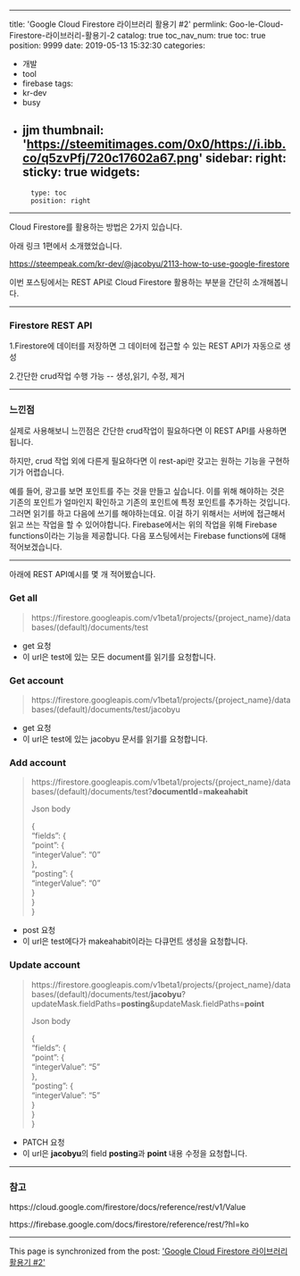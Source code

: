 
---
title: 'Google Cloud Firestore 라이브러리 활용기 #2'
permlink: Goo-le-Cloud-Firestore-라이브러리-활용기-2
catalog: true
toc_nav_num: true
toc: true
position: 9999
date: 2019-05-13 15:32:30
categories:
- 개발
- tool
- firebase
tags:
- kr-dev
- busy
- jjm
thumbnail: 'https://steemitimages.com/0x0/https://i.ibb.co/q5zvPfj/720c17602a67.png'
sidebar:
    right:
        sticky: true
widgets:
    -
        type: toc
        position: right
---


<p>Cloud Firestore를 활용하는 방법은 2가지 있습니다.</p>

아래 링크 1편에서 소개했었습니다.

<p><a href="https://steempeak.com/kr-dev/@jacobyu/2113-how-to-use-google-firestore">https://steempeak.com/kr-dev/@jacobyu/2113-how-to-use-google-firestore</a></p>


<p>이번 포스팅에서는 REST API로 Cloud Firestore 활용하는 부분을 간단히 소개해봅니다.</p>

---

### Firestore REST API

1.Firestore에 데이터를 저장하면 그 데이터에 접근할 수 있는 REST API가 자동으로 생성

2.간단한 crud작업 수행 가능
-- 생성,읽기, 수정, 제거

---

### 느낀점

실제로 사용해보니 느낀점은 간단한 crud작업이 필요하다면 이 REST API를 사용하면 됩니다.

하지만, crud 작업 외에 다른게 필요하다면 이 rest-api만 갖고는 원하는 기능을 구현하기가 어렵습니다.

예를 들어, 광고를 보면 포인트를 주는 것을 만들고 싶습니다.
이를 위해 해야하는 것은 기존의 포인트가 얼마인지 확인하고 기존의 포인트에 특정 포인트를 추가하는 것입니다.
그러면 읽기를 하고 다음에 쓰기를 해야하는데요. 이걸 하기 위해서는 서버에 접근해서 읽고 쓰는 작업을 할 수  있어야합니다.
Firebase에서는 위의 작업을 위해 Firebase functions이라는 기능을 제공합니다. 다음 포스팅에서는 Firebase functions에 대해 적어보겠습니다.

---

아래에 REST API예시를 몇 개 적어봤습니다.

<h3>Get all</h3>
<blockquote><p>https://firestore.googleapis.com/v1beta1/projects/{project_name}/databases/(default)/documents/test</p></blockquote>
<ul>
<li>get 요청</li>
<li>이 url은 test에 있는 모든 document를 읽기를 요청합니다.</li>
</ul>
<h3>Get account</h3>
<blockquote><p>https://firestore.googleapis.com/v1beta1/projects/{project_name}/databases/(default)/documents/test/jacobyu</p></blockquote>
<ul>
<li>get 요청</li>
<li>이 url은 test에 있는 jacobyu 문서를 읽기를 요청합니다.</li>
</ul>
<h3>Add account</h3>
<blockquote><p>https://firestore.googleapis.com/v1beta1/projects/{project_name}/databases/(default)/documents/test?<strong>documentId</strong>=<strong>makeahabit</strong></p>
<p>Json body</p>
<p>{<br />
“fields”: {<br />
“point”: {<br />
“integerValue”: “0”<br />
},<br />
“posting”: {<br />
“integerValue”: “0”<br />
}<br />
}<br />
}</p></blockquote>
<ul>
<li>post 요청</li>
<li>이 url은 test에다가 makeahabit이라는 다큐먼트 생성을 요청합니다.</li>
</ul>
<h3>Update account</h3>
<blockquote><p>https://firestore.googleapis.com/v1beta1/projects/{project_name}/databases/(default)/documents/test/<strong>jacobyu</strong>?updateMask.fieldPaths=<strong>posting</strong>&updateMask.fieldPaths=<strong>point</strong></p>
<p>Json body</p>
<p>{<br />
“fields”: {<br />
“point”: {<br />
“integerValue”: “5”<br />
},<br />
“posting”: {<br />
“integerValue”: “5”<br />
}<br />
}<br />
}</p></blockquote>
<ul>
<li>PATCH 요청</li>
<li>이 url은 <strong>jacobyu</strong>의 field <strong>posting</strong>과 <strong>point </strong>내용 수정을 요청합니다.</li>
</ul>
<hr />
<h3>참고</h3>
<p>https://cloud.google.com/firestore/docs/reference/rest/v1/Value</p>
<p>https://firebase.google.com/docs/firestore/reference/rest/?hl=ko</p>


- - -

This page is synchronized from the post: ['Google Cloud Firestore 라이브러리 활용기 #2'](https://steempeak.com/@jacobyu/2143-google-cloud-firestore-2)
